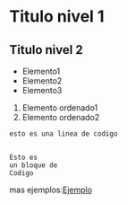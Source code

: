 # Titulo nivel 1
## Titulo nivel 2

* Elemento1
* Elemento2
* Elemento3

1. Elemento ordenado1
2. Elemento ordenado2

`esto es una linea de codigo`

```

Esto es
un bloque de 
Codigo
```

mas ejemplos:[Ejemplo](https://www.markdownguide.org/basic-syntax/)
